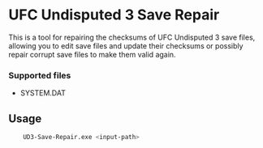 # UFC Undisputed 3 Save Repair
This is a tool for repairing the checksums of UFC Undisputed 3 save files, allowing you to edit save files and update their checksums or possibly repair corrupt save files to make them valid again.

### Supported files
- SYSTEM.DAT

## Usage
```bash
    UD3-Save-Repair.exe <input-path>
```